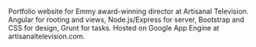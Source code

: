 Portfolio website for Emmy award-winning director at Artisanal Television.
Angular for rooting and views, Node.js/Express for server, Bootstrap and CSS for design, Grunt for tasks.
Hosted on Google App Engine at artisanaltelevision.com.
